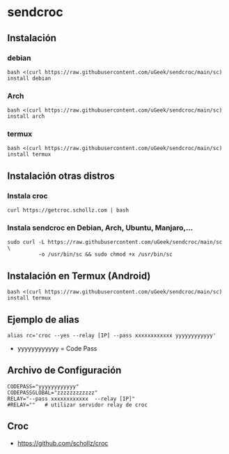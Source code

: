 # sendcroc




## Instalación

### debian


```
bash <(curl https://raw.githubusercontent.com/uGeek/sendcroc/main/sc) install debian
```


### Arch


```
bash <(curl https://raw.githubusercontent.com/uGeek/sendcroc/main/sc) install arch
```

### termux


```
bash <(curl https://raw.githubusercontent.com/uGeek/sendcroc/main/sc) install termux
```




## Instalación otras distros
### Instala croc


```
curl https://getcroc.schollz.com | bash
```

### Instala sendcroc en Debian, Arch, Ubuntu, Manjaro,...
```
sudo curl -L https://raw.githubusercontent.com/uGeek/sendcroc/main/sc \
          -o /usr/bin/sc && sudo chmod +x /usr/bin/sc
```


## Instalación en Termux (Android)

```
bash <(curl https://raw.githubusercontent.com/uGeek/sendcroc/main/sc) install termux
```





## Ejemplo de alias


```
alias rc='croc --yes --relay [IP] --pass xxxxxxxxxxxx yyyyyyyyyyyy'
```

- yyyyyyyyyyyy = Code Pass




## Archivo de Configuración


```
CODEPASS="yyyyyyyyyyyy"
CODEPASSGLOBAL="zzzzzzzzzzzz"
RELAY="--pass xxxxxxxxxxxx  --relay [IP]"
#RELAY=""   # utilizar servidor relay de croc
```



## Croc
- https://github.com/schollz/croc

